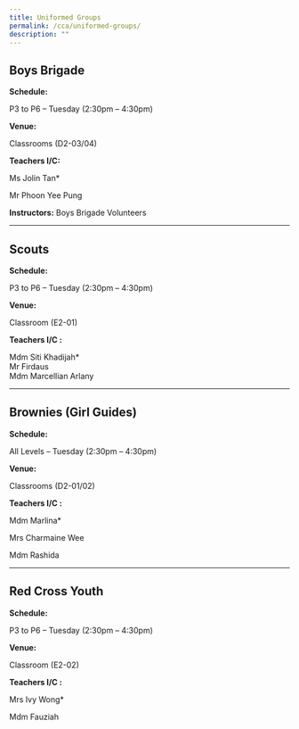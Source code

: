 ```yaml
---
title: Uniformed Groups
permalink: /cca/uniformed-groups/
description: ""
---
```

Boys Brigade
------------

**Schedule:**

P3 to P6 – Tuesday (2:30pm – 4:30pm)

**Venue:**

Classrooms (D2-03/04)

**Teachers I/C:**

Ms Jolin Tan\*

Mr Phoon Yee Pung

**Instructors:** Boys Brigade Volunteers

* * *

Scouts
------

**Schedule:**

P3 to P6 – Tuesday (2:30pm – 4:30pm)

**Venue:**

Classroom (E2-01)

**Teachers I/C :**

Mdm Siti Khadijah\*  
Mr Firdaus  
Mdm Marcellian Arlany

* * *

Brownies (Girl Guides)
----------------------

**Schedule:**

All Levels – Tuesday (2:30pm – 4:30pm)

**Venue:**

Classrooms (D2-01/02)

**Teachers I/C :**

Mdm Marlina\*

Mrs Charmaine Wee

Mdm Rashida

* * *

Red Cross Youth
---------------

**Schedule:**

P3 to P6 – Tuesday (2:30pm – 4:30pm)

**Venue:**

Classroom (E2-02)

**Teachers I/C :**

Mrs Ivy Wong\*

Mdm Fauziah